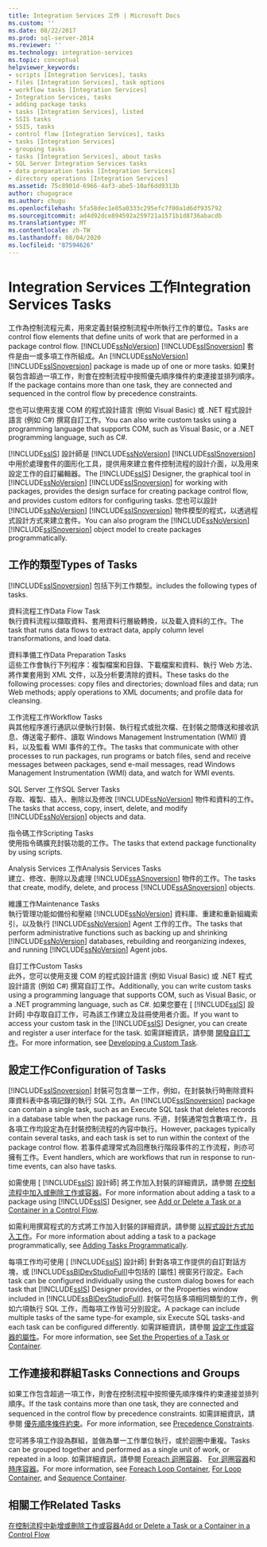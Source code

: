 ```yaml
---
title: Integration Services 工作 | Microsoft Docs
ms.custom: ''
ms.date: 08/22/2017
ms.prod: sql-server-2014
ms.reviewer: ''
ms.technology: integration-services
ms.topic: conceptual
helpviewer_keywords:
- scripts [Integration Services], tasks
- files [Integration Services], task options
- workflow tasks [Integration Services]
- Integration Services, tasks
- adding package tasks
- tasks [Integration Services], listed
- SSIS tasks
- SSIS, tasks
- control flow [Integration Services], tasks
- tasks [Integration Services]
- grouping tasks
- tasks [Integration Services], about tasks
- SQL Server Integration Services tasks
- data preparation tasks [Integration Services]
- directory operations [Integration Services]
ms.assetid: 75c8901d-6966-4af3-abe5-10af6dd9313b
author: chugugrace
ms.author: chugu
ms.openlocfilehash: 5fa58dec1e05a0333c295efc7f00a1d6df935792
ms.sourcegitcommit: ad4d92dce894592a259721a1571b1d8736abacdb
ms.translationtype: MT
ms.contentlocale: zh-TW
ms.lasthandoff: 08/04/2020
ms.locfileid: "87594626"
---
```

# <a name="integration-services-tasks"></a><span data-ttu-id="85bb6-102">Integration Services 工作</span><span class="sxs-lookup"><span data-stu-id="85bb6-102">Integration Services Tasks</span></span>
  <span data-ttu-id="85bb6-103">工作為控制流程元素，用來定義封裝控制流程中所執行工作的單位。</span><span class="sxs-lookup"><span data-stu-id="85bb6-103">Tasks are control flow elements that define units of work that are performed in a package control flow.</span></span> <span data-ttu-id="85bb6-104">[!INCLUDE[ssNoVersion](../../includes/ssnoversion-md.md)] [!INCLUDE[ssISnoversion](../../includes/ssisnoversion-md.md)] 套件是由一或多項工作所組成。</span><span class="sxs-lookup"><span data-stu-id="85bb6-104">An [!INCLUDE[ssNoVersion](../../includes/ssnoversion-md.md)] [!INCLUDE[ssISnoversion](../../includes/ssisnoversion-md.md)] package is made up of one or more tasks.</span></span> <span data-ttu-id="85bb6-105">如果封裝包含超過一項工作，則會在控制流程中按照優先順序條件約束連接並排列順序。</span><span class="sxs-lookup"><span data-stu-id="85bb6-105">If the package contains more than one task, they are connected and sequenced in the control flow by precedence constraints.</span></span>  
  
 <span data-ttu-id="85bb6-106">您也可以使用支援 COM 的程式設計語言 (例如 Visual Basic) 或 .NET 程式設計語言 (例如 C#) 撰寫自訂工作。</span><span class="sxs-lookup"><span data-stu-id="85bb6-106">You can also write custom tasks using a programming language that supports COM, such as Visual Basic, or a .NET programming language, such as C#.</span></span>  
  
 <span data-ttu-id="85bb6-107">[!INCLUDE[ssIS](../../includes/ssis-md.md)] 設計師是 [!INCLUDE[ssNoVersion](../../includes/ssnoversion-md.md)] [!INCLUDE[ssISnoversion](../../includes/ssisnoversion-md.md)] 中用於處理套件的圖形化工具，提供用來建立套件控制流程的設計介面，以及用來設定工作的自訂編輯器。</span><span class="sxs-lookup"><span data-stu-id="85bb6-107">The [!INCLUDE[ssIS](../../includes/ssis-md.md)] Designer, the graphical tool in [!INCLUDE[ssNoVersion](../../includes/ssnoversion-md.md)] [!INCLUDE[ssISnoversion](../../includes/ssisnoversion-md.md)] for working with packages, provides the design surface for creating package control flow, and provides custom editors for configuring tasks.</span></span> <span data-ttu-id="85bb6-108">您也可以設計 [!INCLUDE[ssNoVersion](../../includes/ssnoversion-md.md)] [!INCLUDE[ssISnoversion](../../includes/ssisnoversion-md.md)] 物件模型的程式，以透過程式設計方式來建立套件。</span><span class="sxs-lookup"><span data-stu-id="85bb6-108">You can also program the [!INCLUDE[ssNoVersion](../../includes/ssnoversion-md.md)] [!INCLUDE[ssISnoversion](../../includes/ssisnoversion-md.md)] object model to create packages programmatically.</span></span>  
  
## <a name="types-of-tasks"></a><span data-ttu-id="85bb6-109">工作的類型</span><span class="sxs-lookup"><span data-stu-id="85bb6-109">Types of Tasks</span></span>  
 [!INCLUDE[ssISnoversion](../../includes/ssisnoversion-md.md)] <span data-ttu-id="85bb6-110">包括下列工作類型。</span><span class="sxs-lookup"><span data-stu-id="85bb6-110">includes the following types of tasks.</span></span>  
  
 <span data-ttu-id="85bb6-111">資料流程工作</span><span class="sxs-lookup"><span data-stu-id="85bb6-111">Data Flow Task</span></span>  
 <span data-ttu-id="85bb6-112">執行資料流程以擷取資料、套用資料行層級轉換，以及載入資料的工作。</span><span class="sxs-lookup"><span data-stu-id="85bb6-112">The task that runs data flows to extract data, apply column level transformations, and load data.</span></span>  
  
 <span data-ttu-id="85bb6-113">資料準備工作</span><span class="sxs-lookup"><span data-stu-id="85bb6-113">Data Preparation Tasks</span></span>  
 <span data-ttu-id="85bb6-114">這些工作會執行下列程序：複製檔案和目錄、下載檔案和資料、執行 Web 方法、將作業套用到 XML 文件，以及分析要清除的資料。</span><span class="sxs-lookup"><span data-stu-id="85bb6-114">These tasks do the following processes: copy files and directories; download files and data; run Web methods; apply operations to XML documents; and profile data for cleansing.</span></span>  
  
 <span data-ttu-id="85bb6-115">工作流程工作</span><span class="sxs-lookup"><span data-stu-id="85bb6-115">Workflow Tasks</span></span>  
 <span data-ttu-id="85bb6-116">與其他程序進行通訊以便執行封裝、執行程式或批次檔、在封裝之間傳送和接收訊息、傳送電子郵件、讀取 Windows Management Instrumentation (WMI) 資料，以及監看 WMI 事件的工作。</span><span class="sxs-lookup"><span data-stu-id="85bb6-116">The tasks that communicate with other processes to run packages, run programs or batch files, send and receive messages between packages, send e-mail messages, read Windows Management Instrumentation (WMI) data, and watch for WMI events.</span></span>  
  
 <span data-ttu-id="85bb6-117">SQL Server 工作</span><span class="sxs-lookup"><span data-stu-id="85bb6-117">SQL Server Tasks</span></span>  
 <span data-ttu-id="85bb6-118">存取、複製、插入、刪除以及修改 [!INCLUDE[ssNoVersion](../../includes/ssnoversion-md.md)] 物件和資料的工作。</span><span class="sxs-lookup"><span data-stu-id="85bb6-118">The tasks that access, copy, insert, delete, and modify [!INCLUDE[ssNoVersion](../../includes/ssnoversion-md.md)] objects and data.</span></span>  
  
 <span data-ttu-id="85bb6-119">指令碼工作</span><span class="sxs-lookup"><span data-stu-id="85bb6-119">Scripting Tasks</span></span>  
 <span data-ttu-id="85bb6-120">使用指令碼擴充封裝功能的工作。</span><span class="sxs-lookup"><span data-stu-id="85bb6-120">The tasks that extend package functionality by using scripts.</span></span>  
  
 <span data-ttu-id="85bb6-121">Analysis Services 工作</span><span class="sxs-lookup"><span data-stu-id="85bb6-121">Analysis Services Tasks</span></span>  
 <span data-ttu-id="85bb6-122">建立、修改、刪除以及處理 [!INCLUDE[ssASnoversion](../../includes/ssasnoversion-md.md)] 物件的工作。</span><span class="sxs-lookup"><span data-stu-id="85bb6-122">The tasks that create, modify, delete, and process [!INCLUDE[ssASnoversion](../../includes/ssasnoversion-md.md)] objects.</span></span>  
  
 <span data-ttu-id="85bb6-123">維護工作</span><span class="sxs-lookup"><span data-stu-id="85bb6-123">Maintenance Tasks</span></span>  
 <span data-ttu-id="85bb6-124">執行管理功能如備份和壓縮 [!INCLUDE[ssNoVersion](../../includes/ssnoversion-md.md)] 資料庫、重建和重新組織索引，以及執行 [!INCLUDE[ssNoVersion](../../includes/ssnoversion-md.md)] Agent 工作的工作。</span><span class="sxs-lookup"><span data-stu-id="85bb6-124">The tasks that perform administrative functions such as backing up and shrinking [!INCLUDE[ssNoVersion](../../includes/ssnoversion-md.md)] databases, rebuilding and reorganizing indexes, and running [!INCLUDE[ssNoVersion](../../includes/ssnoversion-md.md)] Agent jobs.</span></span>  
  
 <span data-ttu-id="85bb6-125">自訂工作</span><span class="sxs-lookup"><span data-stu-id="85bb6-125">Custom Tasks</span></span>  
 <span data-ttu-id="85bb6-126">此外，您可以使用支援 COM 的程式設計語言 (例如 Visual Basic) 或 .NET 程式設計語言 (例如 C#) 撰寫自訂工作。</span><span class="sxs-lookup"><span data-stu-id="85bb6-126">Additionally, you can write custom tasks using a programming language that supports COM, such as Visual Basic, or a .NET programming language, such as C#.</span></span> <span data-ttu-id="85bb6-127">如果您要在 [ [!INCLUDE[ssIS](../../includes/ssis-md.md)] 設計師] 中存取自訂工作，可為該工作建立及註冊使用者介面。</span><span class="sxs-lookup"><span data-stu-id="85bb6-127">If you want to access your custom task in the [!INCLUDE[ssIS](../../includes/ssis-md.md)] Designer, you can create and register a user interface for the task.</span></span> <span data-ttu-id="85bb6-128">如需詳細資訊，請參閱 [開發自訂工作](../extending-packages-custom-objects/task/developing-a-custom-task.md)。</span><span class="sxs-lookup"><span data-stu-id="85bb6-128">For more information, see [Developing a Custom Task](../extending-packages-custom-objects/task/developing-a-custom-task.md).</span></span>  
  
## <a name="configuration-of-tasks"></a><span data-ttu-id="85bb6-129">設定工作</span><span class="sxs-lookup"><span data-stu-id="85bb6-129">Configuration of Tasks</span></span>  
 <span data-ttu-id="85bb6-130">[!INCLUDE[ssISnoversion](../../includes/ssisnoversion-md.md)] 封裝可包含單一工作，例如，在封裝執行時刪除資料庫資料表中各項記錄的執行 SQL 工作。</span><span class="sxs-lookup"><span data-stu-id="85bb6-130">An [!INCLUDE[ssISnoversion](../../includes/ssisnoversion-md.md)] package can contain a single task, such as an Execute SQL task that deletes records in a database table when the package runs.</span></span> <span data-ttu-id="85bb6-131">不過，封裝通常包含數項工作，且各項工作均設定為在封裝控制流程的內容中執行。</span><span class="sxs-lookup"><span data-stu-id="85bb6-131">However, packages typically contain several tasks, and each task is set to run within the context of the package control flow.</span></span> <span data-ttu-id="85bb6-132">若事件處理常式為回應執行階段事件的工作流程，則亦可擁有工作。</span><span class="sxs-lookup"><span data-stu-id="85bb6-132">Event handlers, which are workflows that run in response to run-time events, can also have tasks.</span></span>  
  
 <span data-ttu-id="85bb6-133">如需使用 [ [!INCLUDE[ssIS](../../includes/ssis-md.md)] 設計師] 將工作加入封裝的詳細資訊，請參閱 [在控制流程中加入或刪除工作或容器](add-or-delete-a-task-or-a-container-in-a-control-flow.md)。</span><span class="sxs-lookup"><span data-stu-id="85bb6-133">For more information about adding a task to a package using [!INCLUDE[ssIS](../../includes/ssis-md.md)] Designer, see [Add or Delete a Task or a Container in a Control Flow](add-or-delete-a-task-or-a-container-in-a-control-flow.md).</span></span>  
  
 <span data-ttu-id="85bb6-134">如需利用撰寫程式的方式將工作加入封裝的詳細資訊，請參閱 [以程式設計方式加入工作](../building-packages-programmatically/adding-tasks-programmatically.md)。</span><span class="sxs-lookup"><span data-stu-id="85bb6-134">For more information about adding a task to a package programmatically, see [Adding Tasks Programmatically](../building-packages-programmatically/adding-tasks-programmatically.md).</span></span>  
  
 <span data-ttu-id="85bb6-135">每項工作均可使用 [ [!INCLUDE[ssIS](../../includes/ssis-md.md)] 設計師] 針對各項工作提供的自訂對話方塊，或 [!INCLUDE[ssBIDevStudioFull](../../includes/ssbidevstudiofull-md.md)]中包括的 [屬性] 視窗另行設定。</span><span class="sxs-lookup"><span data-stu-id="85bb6-135">Each task can be configured individually using the custom dialog boxes for each task that [!INCLUDE[ssIS](../../includes/ssis-md.md)] Designer provides, or the Properties window included in [!INCLUDE[ssBIDevStudioFull](../../includes/ssbidevstudiofull-md.md)].</span></span> <span data-ttu-id="85bb6-136">封裝可包括多項相同類型的工作，例如六項執行 SQL 工作，而每項工作皆可分別設定。</span><span class="sxs-lookup"><span data-stu-id="85bb6-136">A package can include multiple tasks of the same type-for example, six Execute SQL tasks-and each task can be configured differently.</span></span> <span data-ttu-id="85bb6-137">如需詳細資訊，請參閱 [設定工作或容器的屬性](../set-the-properties-of-a-task-or-container.md)。</span><span class="sxs-lookup"><span data-stu-id="85bb6-137">For more information, see [Set the Properties of a Task or Container](../set-the-properties-of-a-task-or-container.md).</span></span>  
  
## <a name="tasks-connections-and-groups"></a><span data-ttu-id="85bb6-138">工作連接和群組</span><span class="sxs-lookup"><span data-stu-id="85bb6-138">Tasks Connections and Groups</span></span>  
 <span data-ttu-id="85bb6-139">如果工作包含超過一項工作，則會在控制流程中按照優先順序條件約束連接並排列順序。</span><span class="sxs-lookup"><span data-stu-id="85bb6-139">If the task contains more than one task, they are connected and sequenced in the control flow by precedence constraints.</span></span> <span data-ttu-id="85bb6-140">如需詳細資訊，請參閱 [優先順序條件約束](precedence-constraints.md)。</span><span class="sxs-lookup"><span data-stu-id="85bb6-140">For more information, see [Precedence Constraints](precedence-constraints.md).</span></span>  
  
 <span data-ttu-id="85bb6-141">您可將多項工作設為群組，並做為單一工作單位執行，或於迴圈中重複。</span><span class="sxs-lookup"><span data-stu-id="85bb6-141">Tasks can be grouped together and performed as a single unit of work, or repeated in a loop.</span></span> <span data-ttu-id="85bb6-142">如需詳細資訊，請參閱 [Foreach 迴圈容器](foreach-loop-container.md)、 [For 迴圈容器](for-loop-container.md)和 [時序容器](sequence-container.md)。</span><span class="sxs-lookup"><span data-stu-id="85bb6-142">For more information, see [Foreach Loop Container](foreach-loop-container.md), [For Loop Container](for-loop-container.md), and [Sequence Container](sequence-container.md).</span></span>  
  
## <a name="related-tasks"></a><span data-ttu-id="85bb6-143">相關工作</span><span class="sxs-lookup"><span data-stu-id="85bb6-143">Related Tasks</span></span>  
 [<span data-ttu-id="85bb6-144">在控制流程中新增或刪除工作或容器</span><span class="sxs-lookup"><span data-stu-id="85bb6-144">Add or Delete a Task or a Container in a Control Flow</span></span>](add-or-delete-a-task-or-a-container-in-a-control-flow.md)  
  
  
